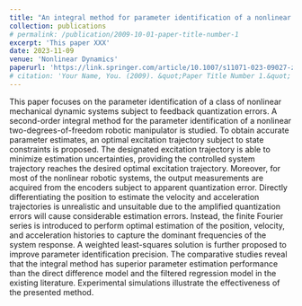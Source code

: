 ```yaml
---
title: "An integral method for parameter identification of a nonlinear robot subject to quantization error"
collection: publications
# permalink: /publication/2009-10-01-paper-title-number-1
excerpt: 'This paper XXX'
date: 2023-11-09
venue: 'Nonlinear Dynamics'
paperurl: 'https://link.springer.com/article/10.1007/s11071-023-09027-z'
# citation: 'Your Name, You. (2009). &quot;Paper Title Number 1.&quot; <i>Journal 1</i>. 1(1).'
---
```


This paper focuses on the parameter identification of a class of nonlinear mechanical dynamic systems subject to feedback quantization errors. A second-order integral method for the parameter identification of a nonlinear two-degrees-of-freedom robotic manipulator is studied. To obtain accurate parameter estimates, an optimal excitation trajectory subject to state constraints is proposed. The designated excitation trajectory is able to minimize estimation uncertainties, providing the controlled system trajectory reaches the desired optimal excitation trajectory. Moreover, for most of the nonlinear robotic systems, the output measurements are acquired from the encoders subject to apparent quantization error. Directly differentiating the position to estimate the velocity and acceleration trajectories is unrealistic and unsuitable due to the amplified quantization errors will cause considerable estimation errors. Instead, the finite Fourier series is introduced to perform optimal estimation of the position, velocity, and acceleration histories to capture the dominant frequencies of the system response. A weighted least-squares solution is further proposed to improve parameter identification precision. The comparative studies reveal that the integral method has superior parameter estimation performance than the direct difference model and the filtered regression model in the existing literature. Experimental simulations illustrate the effectiveness of the presented method.
